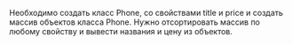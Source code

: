 Необходимо создать класс Phone, со свойствами title и price и создать массив объектов класса Phone.
Нужно отсортировать массив по любому свойству и вывести названия и цену из объектов. 

